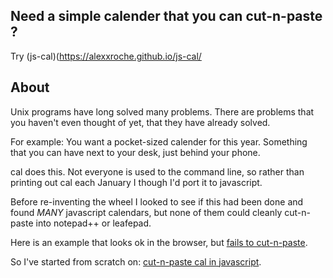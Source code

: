 ## Need a simple calender that you can cut-n-paste ?

Try (js-cal)(https://alexxroche.github.io/js-cal/

## About
Unix programs have long solved many problems. There are problems that you haven't even thought of yet, that they have already solved.

For example: You want a pocket-sized calender for this year. Something that you can have next to your desk, just behind your phone.

cal does this. Not everyone is used to the command line, so rather than printing out cal each January I though I'd port it to javascript.

Before re-inventing the wheel I looked to see if this had been done and found *MANY* javascript calendars, but none of them could cleanly
cut-n-paste into notepad++ or leafepad. 

Here is an example that looks ok in the browser, but [fails to cut-n-paste](alexxroche.github.io/js-cal/fails_cut-n-paste.html).

So I've started from scratch on: [cut-n-paste cal in javascript](https://alexxroche.github.io/js-cal/).


